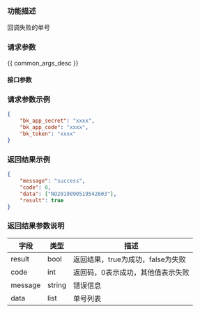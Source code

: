 ### 功能描述

回调失败的单号

### 请求参数

{{ common_args_desc }}

#### 接口参数


### 请求参数示例

```json
{  
    "bk_app_secret": "xxxx", 
    "bk_app_code": "xxxx", 
    "bk_token": "xxxx"
}  
```

### 返回结果示例

```json
{
	"message": "success",
	"code": 0,
	"data": ["NO2019090519542603"],
    "result": true
}

```

### 返回结果参数说明

| 字段      | 类型        | 描述                      |
| ------- | --------- | ----------------------- |
| result  | bool      | 返回结果，true为成功，false为失败   |
| code    | int       | 返回码，0表示成功，其他值表示失败       |
| message | string    | 错误信息                    |
| data    | list | 单号列表 |
